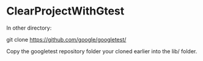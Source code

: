 # ClearProjectWithGtest

In other directory:

git clone https://github.com/google/googletest/

Copy the googletest repository folder your cloned earlier into the lib/ folder.



